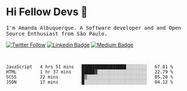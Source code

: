 # Hi Fellow Devs :wave:
   
<p>
  <samp>
    I'm Amanda Albuquerque. A Software developer and and Open Source Enthusiast from São Paulo.
  </samp>

  
  [![Twitter Follow](https://img.shields.io/twitter/follow/alalbux?style=social)](https://www.twitter.com/alalbux)
  [![Linkedin Badge](https://img.shields.io/badge/-alalbux-blue?style=flat-square&logo=Linkedin&logoColor=white&link=https://www.linkedin.com/in/alalbux/)](https://www.linkedin.com/in/alalbux/)
  [![Medium Badge](https://img.shields.io/badge/-alalbux-black?style=flat-square&logo=Medium&logoColor=white&link=https://medium.com/@alalbux)](https://medium.com/@alalbux)
</p>

  <br/>
  

<!--START_SECTION:waka-->
```text
JavaScript   4 hrs 51 mins   █████████████████░░░░░░░░   67.81 % 
HTML         1 hr 37 mins    █████▓░░░░░░░░░░░░░░░░░░░   22.79 % 
SCSS         22 mins         █▒░░░░░░░░░░░░░░░░░░░░░░░   05.20 % 
JSON         17 mins         █░░░░░░░░░░░░░░░░░░░░░░░░   04.12 % 
```
<!--END_SECTION:waka-->

